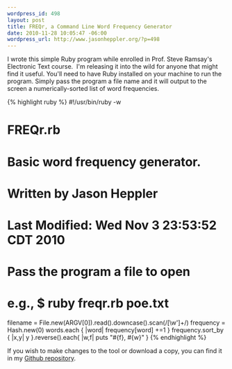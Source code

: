 ```yaml
--- 
wordpress_id: 498
layout: post
title: FREQr, a Command Line Word Frequency Generator
date: 2010-11-28 10:05:47 -06:00
wordpress_url: http://www.jasonheppler.org/?p=498
---
```

I wrote this simple Ruby program while enrolled in Prof. Steve Ramsay's Electronic Text course.  I'm releasing it into the wild for anyone that might find it useful.  You'll need to have Ruby installed on your machine to run the program.  Simply pass the program a file name and it will output to the screen a numerically-sorted list of word frequencies.  <!--more-->

{% highlight ruby %}
#!/usr/bin/ruby -w

# FREQr.rb
#
# Basic word frequency generator.
#
# Written by Jason Heppler
#
# Last Modified: Wed Nov 3 23:53:52 CDT 2010

# Pass the program a file to open
# e.g., $ ruby freqr.rb poe.txt
filename = File.new(ARGV[0]).read().downcase().scan(/[\w']+/)
frequency = Hash.new(0)
words.each { |word| frequency[word] +=1 }
frequency.sort_by { |x,y| y }.reverse().each{ |w,f| puts "#{f}, #{w}" }
{% endhighlight %}

If you wish to make changes to the tool or download a copy, you can find it in my <a href="https://github.com/hepplerj/FREQr">Github repository</a>.
